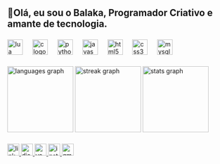 <h2 align="left">👋Olá, eu sou o Balaka, Programador Criativo e amante de tecnologia.</h2>

###

<div align="left">
  <img src="https://cdn.jsdelivr.net/gh/devicons/devicon/icons/lua/lua-original.svg" height="35" alt="lua logo"  />
  <img width="14" />
  <img src="https://cdn.jsdelivr.net/gh/devicons/devicon/icons/c/c-plain.svg" height="35" alt="c logo"  />
  <img width="14" />
  <img src="https://cdn.jsdelivr.net/gh/devicons/devicon/icons/python/python-plain.svg" height="35" alt="python logo"  />
  <img width="14" />
  <img src="https://cdn.jsdelivr.net/gh/devicons/devicon/icons/javascript/javascript-original.svg" height="35" alt="javascript logo"  />
  <img width="14" />
  <img src="https://cdn.jsdelivr.net/gh/devicons/devicon/icons/html5/html5-plain.svg" height="35" alt="html5 logo"  />
  <img width="14" />
  <img src="https://cdn.jsdelivr.net/gh/devicons/devicon/icons/css3/css3-plain.svg" height="35" alt="css3 logo"  />
  <img width="14" />
  <img src="https://cdn.jsdelivr.net/gh/devicons/devicon/icons/mysql/mysql-original.svg" height="35" alt="mysql logo"  />
</div>

###

<div align="left">
  <img src="https://github-readme-stats.vercel.app/api/top-langs?username=BalakaDEV&locale=en&hide_title=false&layout=compact&card_width=320&langs_count=5&theme=ayu-mirage&hide_border=true&order=2" height="150" alt="languages graph"  />
  <img src="https://streak-stats.demolab.com?user=BalakaDEV&locale=en&mode=daily&theme=ayu-mirage&hide_border=true&border_radius=5&order=3" height="150" alt="streak graph"  />
  <img src="https://github-readme-stats.vercel.app/api?username=BalakaDEV&hide_title=false&hide_rank=false&show_icons=true&include_all_commits=true&count_private=true&disable_animations=false&theme=ayu-mirage&locale=en&hide_border=true&order=1" height="150" alt="stats graph"  />
</div>

###

<div align="left">
  <a href="https://www.linkedin.com/in/guilherme-alem/" target="_blank">
    <img src="https://img.shields.io/static/v1?message=LinkedIn&logo=linkedin&label=&color=c6a86f&logoColor=white&labelColor=c6a86f&style=for-the-badge" height="27" alt="linkedin logo"  />
  </a>
  <a href="balakadev" target="_blank">
    <img src="https://img.shields.io/static/v1?message=Discord&logo=discord&label=&color=c6a86f&logoColor=white&labelColor=c6a86f&style=for-the-badge" height="27" alt="discord logo"  />
  </a>
  <a href="https://youtube.com/@balakadev2219?si=JsGpyio_QBc9ZYKH" target="_blank">
    <img src="https://img.shields.io/static/v1?message=Youtube&logo=youtube&label=&color=c6a86f&logoColor=white&labelColor=c6a86f&style=for-the-badge" height="27" alt="youtube logo"  />
  </a>
  <a href="https://www.instagram.com/gui.alem/?utm_source=ig_web_button_share_sheet" target="_blank">
    <img src="https://img.shields.io/static/v1?message=Instagram&logo=instagram&label=&color=c6a86f&logoColor=white&labelColor=c6a86f&style=for-the-badge" height="27" alt="instagram logo"  />
  </a>
  <a href="mailto:gui.alem123@gmail.com" target="_blank">
    <img src="https://img.shields.io/static/v1?message=Gmail&logo=gmail&label=&color=c6a86f&logoColor=white&labelColor=c6a86f&style=for-the-badge" height="27" alt="gmail logo"  />
  </a>
</div>

###

